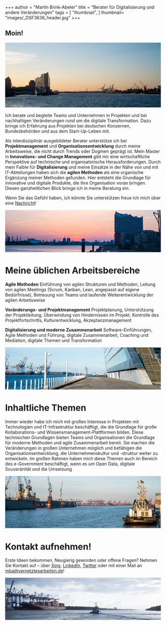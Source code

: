 +++
author = "Martin Brink-Abeler"
title = "Berater für Digitalisierung und andere Veränderungen"
tags = [
    "thumbnail",
]
thumbnail= "images/_DSF3636_header.jpg"
+++

## Moin!

![Die Elbphilharmonie und der Hamburger Hafen](/images/_DSF3636_header.jpg#center)

Ich berate und begleite Teams und Unternehmen in Projekten und bei nachhaltigen Veränderungen rund um die digitale Transformation. Dazu bringe ich Erfahrung aus Projekten bei deutschen Konzernen, Bundesbehörden und aus dem Start-Up-Leben mit.

Als interdisziplinär ausgebildeter Berater unterstütze ich bei **Projektmanagement** und **Organisationsentwicklung** durch meine Arbeitsweise, die nicht durch Trends oder Dogmen geprägt ist. Mein Master in **Innovations- und Change Management** gibt mir eine wirtschaftliche Perspektive auf technische und organisatorische Herausforderungen. Durch mein Faible für **Digitalisierung** und meine Einsätze in der Nähe von und mit IT-Abteilungen haben sich die **agilen Methoden** als eine organische Ergänzung meiner Methoden gefunden. Hier entsteht die Grundlage für innovative und digitale Produkte, die ihre Organisation voran bringen.
Diesen ganzheitlichen Blick bringe ich in meine Beratung ein.

Wenn Sie das Gefühl haben, ich könnte Sie unterstützen freue ich mich über eine [Nachricht](/#kontakt-aufnehmen)!

![Aufbruchsstimmung am Hamburger Hafen](/images/_DSF3809_spacer.jpg#center)

# Meine üblichen Arbeitsbereiche

**Agile Methoden**
Einführung von agilen Strukturen und Methoden, Leitung von agilen Meetings (Scrum, Kanban, Lean, angepasst auf eigene Bedürfnisse), Betreuung von Teams und laufende Weiterentwicklung der agilen Arbeitsweise

**Veränderungs- und Projektmanagement**
Projektplanung, Unterstützung der Projektleitung, Überwindung von Hindernissen im Projekt, Kontrolle des Projektfortschritts, Kulturentwicklung, Akzeptanzmanagement

**Digitalisierung und moderne Zusammenarbeit**
Software-Einführungen, Agile Methoden und Führung, digitale Zusammenarbeit, Coaching und Mediation, digitale Themen und Transformation


![spacer](/images/_DSF3703_spacer.jpg#center)

# Inhaltliche Themen
Immer wieder habe ich mich mit großen Interesse in Projekten mit Technologien und IT-Infrastruktur beschäftigt, die die Grundlage für große Kollaborations- und Wissensmanagement-Plattformen bilden. Diese technischen Grundlagen bieten Teams und Organisationen die Grundlage für moderne Methoden und agile Zusammenarbeit bereit. Sie machen die Veränderungen in großen Unternehmen möglich und befähigen die Organisationsentwicklung, die Unternehmenskultur und -struktur weiter zu entwickeln. 
Im großen Rahmen haben mich diese Themen auch im Bereich des  e-Government beschäftigt, wenn es um Open Data, digitale Souveränität und die Umsetzung 


![Die Elbkräne und ein Schlepper](/images/_DSF3641_spacer.jpg#center)


# Kontakt aufnehmen!

Erste Ideen bekommen, Neugierig geworden oder offene Fragen? Nehmen Sie Kontakt auf – über [Xing](https://www.xing.com/profile/Martin_BrinkAbeler), [LinkedIn](https://www.linkedin.com/in/brinkabeler), [Twitter](https://www.twitter.com/brinkabeler) oder mit einer Mail an [mba@vernetztesarbeiten.de](mailto:mba@vernetztesarbeiten.de)!

![Auf Kurs gehen im Hamburger Hafen](/images/_DSF3342_spacer.jpg#center)
